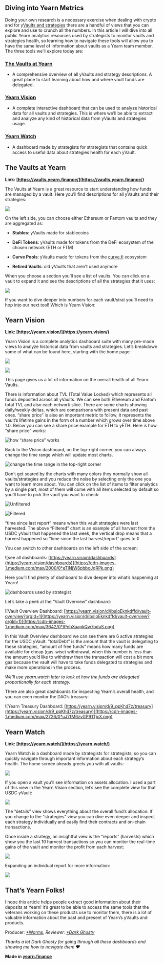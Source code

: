 
## Diving into Yearn Metrics

Doing your own research is a necessary exercise when dealing with crypto and for y[Vaults and strategies](https://medium.com/iearn/yearn-finance-explained-what-are-vaults-and-strategies-96970560432) there are a handful of views that you can explore and use to crunch all the numbers. In this article I will dive into all public Yearn analytics resources used by strategists to monitor vaults and strategies health, so learning how to navigate these tools will allow you to have the same level of information about vaults as a Yearn team member. The three tools we’ll explore today are:

### [The Vaults at Yearn](https://vaults.yearn.finance/)

* A comprehensive overview of all yVaults and strategy descriptions. A great place to start learning about how and where vault funds are delegated.

### [Yearn Vision](https://yearn.vision/)

* A complete interactive dashboard that can be used to analyze historical data for all vaults and strategies. This is where we’ll be able to extract and analyze any kind of historical data from yVaults and strategies usage.

### [Yearn Watch](https://yearn.watch/)

* A dashboard made by strategists for strategists that contains quick access to useful data about strategies health for each yVault.

## The Vaults at Yearn

**Link: [https://vaults.yearn.finance/](https://vaults.yearn.finance/)**

The Vaults at Yearn is a great resource to start understanding how funds are managed by a vault. Here you’ll find descriptions for all yVaults and their strategies:

![](https://cdn-images-1.medium.com/max/2422/0*j-zPvbIX4Shaqeej.png)

On the left side, you can choose either Ethereum or Fantom vaults and they are aggregated as:

* **Stables**: yVaults made for stablecoins

* **DeFi Tokens**: yVaults made for tokens from the DeFi ecosystem of the chosen network (ETH or FTM)

* **Curve Pools**: yVaults made for tokens from the [curve.fi](https://curve.fi/) ecosystem

* **Retired Vaults**: old yVaults that aren’t used anymore

When you choose a section you’ll see a list of vaults. You can click on a vault to expand it and see the descriptions of all the strategies that it uses:

![](https://cdn-images-1.medium.com/max/2000/0*7WquHAItYwdvG4FM.png)

If you want to dive deeper into numbers for each vault/strat you’ll need to hop into our next tool! Which is Yearn Vision:

## Yearn Vision

**Link: [https://yearn.vision/](https://yearn.vision/)**

Yearn Vision is a complete analytics dashboard suite with many pre-made views to analyze historical data from vaults and strategies. Let’s breakdown some of what can be found here, starting with the home page:

![](https://cdn-images-1.medium.com/max/3638/0*RXG2-53MF8YNLM87.png)

![](https://cdn-images-1.medium.com/max/3654/0*o3GtfsKweVtpQG6z.png)

This page gives us a lot of information on the overall health of all Yearn Vaults.

There is information about TVL (Total Value Locked) which represents all funds deposited across all yVaults. We can see both Ethereum and Fantom total TVL and also each network slice. There are some charts showing daily/weekly deltas, which are comparisons with present data and past ones. “share price” is also an important metric to follow, it represents the vault’s lifetime gains in the form of a number which grows over time above 1.0. Below you can see a share price example for ETH to yETH. Here is how “share price” works:

![how “share price” works](https://cdn-images-1.medium.com/max/4000/0*D1MIWzh4B3MYspeU.png)

Back to the Vision dashboard, on the top-right corner, you can always change the time range which will update most charts.

![change the time range in the top-right corner](https://cdn-images-1.medium.com/max/2000/0*hVzY25UtVJvd6MP_.png)

Don’t get scared by the charts with many colors they normally show all vaults/strategies and you reduce the noise by selecting only the one you want to learn more about. You can click on the list of items to filter analytics by a single part, most of them will come with all items selected by default so you’ll have to pick the vault you want to check:

![Unfiltered](https://cdn-images-1.medium.com/max/2000/0*cRMVresJnJqEYZ3R.png)

![Filtered](https://cdn-images-1.medium.com/max/2000/0*Pe0OPO4UF0j4RIcB.png)

“time since last report” means when this vault strategies were last harvested. The above “Filtered” chart is an example of all harvest from the USDC yVault that happened the last week, the vertical drop means that a harvest happened so “time since the last harvest/report” goes to 0

You can switch to other dashboards on the left side of the screen:

![see all dashboards: [https://yearn.vision/dashboards](https://yearn.vision/dashboards)](https://cdn-images-1.medium.com/max/2000/0*eTINjW6pbboJqRPk.png)

Here you’ll find plenty of dashboard to dive deeper into what’s happening at Yearn!

![dashboards used by strategist](https://cdn-images-1.medium.com/max/2790/0*1ZflPmNGXqyG6eK3.png)

Let’s take a peek at the “Vault Overview” dashboard:

![Vault Overview Dashboard: [https://yearn.vision/d/ibsIoEknkdffd/vault-overview?orgId=1](https://yearn.vision/d/ibsIoEknkdffd/vault-overview?orgId=1)](https://cdn-images-1.medium.com/max/3642/0*tPnhXaapkQw7oduS.png)

In this Vault Overview dashboard we can see there are 6 active strategies for the USDC yVault: “totalDebt” is the amount that the vault is delegating to these strategies, “amount of free funds” means how many funds are available for cheap (gas-wise) withdrawal, when this number is less than the amount you’d like to withdraw then the transaction will cost a bit more gas because the vault will have to take funds delegated to strategies and make more operations in the process.

*We’ll use yearn.watch later to look at how the funds are delegated proportionally for each strategy.*

There are also great dashboards for inspecting Yearn’s overall health, and you can even monitor the DAO’s treasury:

![Yearn Treasury Dashboard: [https://yearn.vision/d/9_ppKhd7z/treasury](https://yearn.vision/d/9_ppKhd7z/treasury)](https://cdn-images-1.medium.com/max/2726/0*uJ7fM6zvGP91TjcX.png)

## Yearn Watch

**Link: [https://yearn.watch/](https://yearn.watch/)**

Yearn Watch is a dashboard made by strategists for strategists, so you can quickly navigate through important information about each strategy’s health. The home screen already greets you with all vaults:

![](https://cdn-images-1.medium.com/max/2510/0*FslgAfqnGOVphKm3.png)

If you open a vault you’ll see information on assets allocation. I used a part of this view in the Yearn Vision section, let’s see the complete view for that USDC yVault:

![](https://cdn-images-1.medium.com/max/2000/0*qvqpzuC_AhYZGDK-.png)

The “details” view shows everything about the overall fund’s allocation. If you change to the “strategies” view you can dive even deeper and inspect each strategy individually and easily find their contracts and on-chain transactions.

Once inside a strategy, an insightful view is the “reports” (harvests) which show you the last 10 harvest transactions so you can monitor the real-time gains of the vault and monitor the profit from each harvest:

![](https://cdn-images-1.medium.com/max/2506/0*pvvTK-6Vj2GvQp13.png)

Expanding an individual report for more information:

![](https://cdn-images-1.medium.com/max/2314/0*gUrzN0GXFcHcwxQt.png)

## That’s Yearn Folks!

I hope this article helps people extract good information about their deposits at Yearn! It’s great to be able to access the same tools that the veterans working on these products use to monitor them, there is a lot of valuable information about the past and present of Yearn’s yVaults and products.

Producer: [*Worms](https://twitter.com/MarcoWorms)*, Reviewer: [*Dark Ghosty](https://github.com/DarkGhost7)*

*Thanks a lot Dark Ghosty for going through all these dashboards and showing me how to navigate them ❤*

**Made in [yearn.finance](https://yearn.finance/)**
